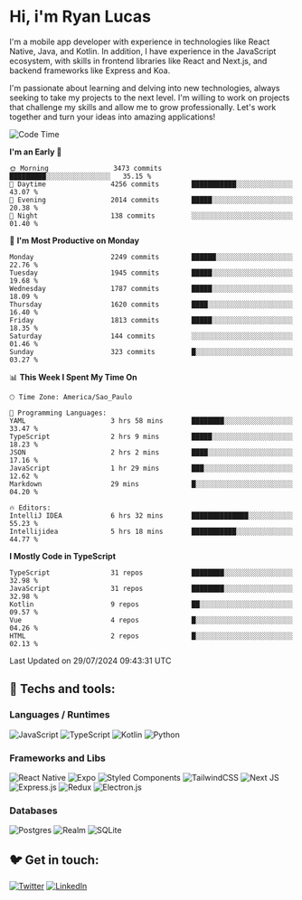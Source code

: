 # Hi, i'm Ryan Lucas

I'm a mobile app developer with experience in technologies like React Native, Java, and Kotlin.
In addition, I have experience in the JavaScript ecosystem, with skills in frontend libraries like React and Next.js, and backend frameworks like Express and Koa.

I'm passionate about learning and delving into new technologies, always seeking to take my projects to the next level. I'm willing to work on projects that challenge my skills and allow me to grow professionally. Let's work together and turn your ideas into amazing applications!


<!--START_SECTION:waka-->
![Code Time](http://img.shields.io/badge/Code%20Time-464%20hrs%2021%20mins-blue)

**I'm an Early 🐤** 

```text
🌞 Morning                3473 commits        █████████░░░░░░░░░░░░░░░░   35.15 % 
🌆 Daytime                4256 commits        ███████████░░░░░░░░░░░░░░   43.07 % 
🌃 Evening                2014 commits        █████░░░░░░░░░░░░░░░░░░░░   20.38 % 
🌙 Night                  138 commits         ░░░░░░░░░░░░░░░░░░░░░░░░░   01.40 % 
```
📅 **I'm Most Productive on Monday** 

```text
Monday                   2249 commits        ██████░░░░░░░░░░░░░░░░░░░   22.76 % 
Tuesday                  1945 commits        █████░░░░░░░░░░░░░░░░░░░░   19.68 % 
Wednesday                1787 commits        █████░░░░░░░░░░░░░░░░░░░░   18.09 % 
Thursday                 1620 commits        ████░░░░░░░░░░░░░░░░░░░░░   16.40 % 
Friday                   1813 commits        █████░░░░░░░░░░░░░░░░░░░░   18.35 % 
Saturday                 144 commits         ░░░░░░░░░░░░░░░░░░░░░░░░░   01.46 % 
Sunday                   323 commits         █░░░░░░░░░░░░░░░░░░░░░░░░   03.27 % 
```


📊 **This Week I Spent My Time On** 

```text
🕑︎ Time Zone: America/Sao_Paulo

💬 Programming Languages: 
YAML                     3 hrs 58 mins       ████████░░░░░░░░░░░░░░░░░   33.47 % 
TypeScript               2 hrs 9 mins        █████░░░░░░░░░░░░░░░░░░░░   18.23 % 
JSON                     2 hrs 2 mins        ████░░░░░░░░░░░░░░░░░░░░░   17.16 % 
JavaScript               1 hr 29 mins        ███░░░░░░░░░░░░░░░░░░░░░░   12.62 % 
Markdown                 29 mins             █░░░░░░░░░░░░░░░░░░░░░░░░   04.20 % 

🔥 Editors: 
IntelliJ IDEA            6 hrs 32 mins       ██████████████░░░░░░░░░░░   55.23 % 
Intellijidea             5 hrs 18 mins       ███████████░░░░░░░░░░░░░░   44.77 % 
```

**I Mostly Code in TypeScript** 

```text
TypeScript               31 repos            ████████░░░░░░░░░░░░░░░░░   32.98 % 
JavaScript               31 repos            ████████░░░░░░░░░░░░░░░░░   32.98 % 
Kotlin                   9 repos             ██░░░░░░░░░░░░░░░░░░░░░░░   09.57 % 
Vue                      4 repos             █░░░░░░░░░░░░░░░░░░░░░░░░   04.26 % 
HTML                     2 repos             █░░░░░░░░░░░░░░░░░░░░░░░░   02.13 % 
```




 Last Updated on 29/07/2024 09:43:31 UTC
<!--END_SECTION:waka-->

## 🔧 Techs and tools: 

### Languages / Runtimes
![JavaScript](https://img.shields.io/badge/javascript-%23323330.svg?style=for-the-badge&logo=javascript&logoColor=%23F7DF1E)
![TypeScript](https://img.shields.io/badge/typescript-%23007ACC.svg?style=for-the-badge&logo=typescript&logoColor=white)
![Kotlin](https://img.shields.io/badge/kotlin-%230095D5.svg?style=for-the-badge&logo=kotlin&logoColor=white) ![Python](https://img.shields.io/badge/python-3670A0?style=for-the-badge&logo=python&logoColor=ffdd54)

### Frameworks and Libs
![React Native](https://img.shields.io/badge/react_native-%2320232a.svg?style=for-the-badge&logo=react&logoColor=%2361DAFB)
![Expo](https://img.shields.io/badge/expo-1C1E24?style=for-the-badge&logo=expo&logoColor=#D04A37)
![Styled Components](https://img.shields.io/badge/styled--components-DB7093?style=for-the-badge&logo=styled-components&logoColor=white)
![TailwindCSS](https://img.shields.io/badge/tailwindcss-%2338B2AC.svg?style=for-the-badge&logo=tailwind-css&logoColor=white)
![Next JS](https://img.shields.io/badge/Next-black?style=for-the-badge&logo=next.js&logoColor=white)
![Express.js](https://img.shields.io/badge/express.js-%23404d59.svg?style=for-the-badge&logo=express&logoColor=%2361DAFB)
![Redux](https://img.shields.io/badge/redux-%23593d88.svg?style=for-the-badge&logo=redux&logoColor=white)
![Electron.js](https://img.shields.io/badge/Electron-191970?style=for-the-badge&logo=Electron&logoColor=white)

### Databases
![Postgres](https://img.shields.io/badge/postgres-%23316192.svg?style=for-the-badge&logo=postgresql&logoColor=white)
![Realm](https://img.shields.io/badge/Realm-39477F?style=for-the-badge&logo=realm&logoColor=white)
![SQLite](https://img.shields.io/badge/sqlite-%2307405e.svg?style=for-the-badge&logo=sqlite&logoColor=white)

## 🐦 Get in touch:

[![Twitter](https://img.shields.io/badge/Twitter-%231DA1F2.svg?style=for-the-badge&logo=Twitter&logoColor=white)](https://twitter.com/ryangst_)
[![LinkedIn](https://img.shields.io/badge/linkedin-%230077B5.svg?style=for-the-badge&logo=linkedin&logoColor=white)](https://www.linkedin.com/in/ryan-lucas-machado/)
